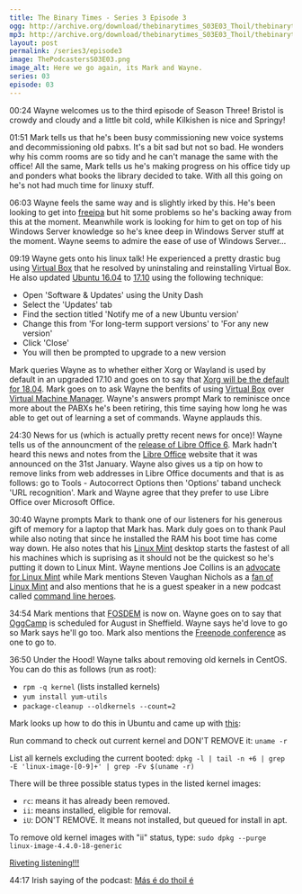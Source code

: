 ```yaml
---
title: The Binary Times - Series 3 Episode 3
ogg: http://archive.org/download/thebinarytimes_S03E03_Thoil/thebinarytimes_S03E03_Thoil.ogg
mp3: http://archive.org/download/thebinarytimes_S03E03_Thoil/thebinarytimes_S03E03_Thoil.mp3 
layout: post
permalink: /series3/episode3
image: ThePodcastersS03E03.png
image_alt: Here we go again, its Mark and Wayne.
series: 03
episode: 03
---
```

00:24 Wayne welcomes us to the third episode of Season Three! Bristol is crowdy and cloudy and a little bit cold, while Kilkishen is nice and Springy!

01:51 Mark tells us that he's been busy commissioning new voice systems and decommissioning old pabxs. It's a bit sad but not so bad. He wonders why his comm rooms are so tidy and he can't manage the same with the office! All the same, Mark tells us he's making progress on his office tidy up and ponders what books the library decided to take. With all this going on he's not had much time for linuxy stuff.

06:03 Wayne feels the same way and is slightly irked by this. He's been looking to get into [freeipa](https://www.freeipa.org/page/Main_Page) but hit some problems so he's backing away from this at the moment. Meanwhile work is looking for him to get on top of his Windows Server knowledge so he's knee deep in Windows Server stuff at the moment. Wayne seems to admire the ease of use of Windows Server...

09:19 Wayne gets onto his linux talk! He experienced a pretty drastic bug using [Virtual Box](https://www.virtualbox.org/) that he resolved by uninstaling and reinstalling Virtual Box. He also updated [Ubuntu 16.04](http://releases.ubuntu.com/16.04/) to [17.10](http://releases.ubuntu.com/17.10/) using the following technique:

* Open 'Software &amp; Updates' using the Unity Dash
* Select the 'Updates' tab
* Find the section titled 'Notify me of a new Ubuntu version'
* Change this from 'For long-term support versions' to 'For any new version'
* Click 'Close'
* You will then be prompted to upgrade to a new version

Mark queries Wayne as to whether either Xorg or Wayland is used by default in an upgraded 17.10 and goes on to say that [Xorg will be the default for 18.04](https://insights.ubuntu.com/2018/01/26/bionic-beaver-18-04-lts-to-use-xorg-by-default/). Mark goes on to ask Wayne the benfits of using [Virtual Box](https://www.virtualbox.org/) over [Virtual Machine Manager](https://virt-manager.org/). Wayne's answers prompt Mark to reminisce once more about the PABXs he's been retiring, this time saying how long he was able to get out of learning a set of commands. Wayne applauds this.

24:30 News for us (which is actually pretty recent news for once)! Wayne tells us of the announcment of the [release of Libre Office 6](http://www.omgubuntu.co.uk/2018/01/libreoffice-6-0-release-download). Mark hadn't heard this news and notes from the [Libre Office](https://www.libreoffice.org/) website that it was announced on the 31st January. Wayne also gives us a tip on how to remove links from web addresses in Libre Office documents and that is as follows: go to Tools - Autocorrect Options then 'Options' taband uncheck 'URL recognition'. Mark and Wayne agree that they prefer to use Libre Office over Microsoft Office.

30:40 Wayne prompts Mark to thank one of our listeners for his generous gift of memory for a laptop that Mark has. Mark duly goes on to thank Paul while also noting that since he installed the RAM his boot time has come way down. He also notes that his [Linux Mint](https://linuxmint.com/) desktop starts the fastest of all his machines which is suprising as it should not be the quickest so he's putting it down to Linux Mint. Wayne mentions Joe Collins is an [advocate for Linux Mint](https://www.youtube.com/watch?v=JE4SwkJ0Fys) while Mark mentions Steven Vaughan Nichols as a [fan of Linux Mint](http://www.zdnet.com/article/mint-18-3-the-best-linux-desktop-takes-big-steps-forward/) and also mentions that he is a guest speaker in a new podcast called [command line heroes](https://www.redhat.com/en/command-line-heroes).

34:54 Mark mentions that [FOSDEM](https://fosdem.org/2018/) is now on. Wayne goes on to say that [OggCamp](http://oggcamp.org/) is scheduled for August in Sheffield. Wayne says he'd love to go so Mark says he'll go too. Mark also mentions the [Freenode conference](https://freenode.live/) as one to go to.

36:50 Under the Hood! Wayne talks about removing old kernels in CentOS. You can do this as follows (run as root): 
* `rpm -q kernel`        (lists installed kernels)
* `yum install yum-utils`
* `package-cleanup --oldkernels --count=2`

Mark looks up how to do this in Ubuntu and came up with [this](http://ubuntuhandbook.org/index.php/2016/05/remove-old-kernels-ubuntu-16-04/):

Run command to check out current kernel and DON'T REMOVE it: `uname -r`

List all kernels excluding the current booted: `dpkg -l | tail -n +6 | grep -E 'linux-image-[0-9]+' | grep -Fv $(uname -r)`

There will be three possible status types in the listed kernel images:
* `rc`: means it has already been removed.
* `ii`: means installed, eligible for removal.
* `iU`: DON'T REMOVE. It means not installed, but queued for install in apt.

To remove old kernel images with "ii" status, type: `sudo dpkg --purge linux-image-4.4.0-18-generic`

[Riveting listening!!!](https://www.youtube.com/watch?v=nGA-GCq7JWM)

44:17 Irish saying of the podcast: [M&aacute;s &eacute; do thoil &eacute;](https://www.youtube.com/watch?v=Z-K3DfkbTb8)
